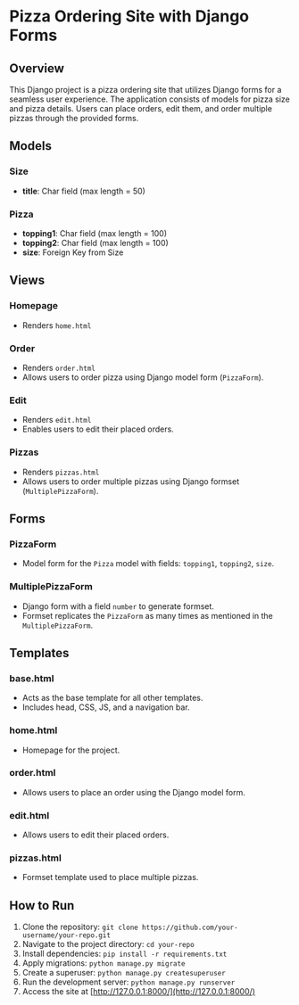 # Pizza Ordering Site with Django Forms

## Overview

This Django project is a pizza ordering site that utilizes Django forms for a seamless user experience. The application consists of models for pizza size and pizza details. Users can place orders, edit them, and order multiple pizzas through the provided forms.

## Models

### Size

- **title**: Char field (max length = 50)

### Pizza

- **topping1**: Char field (max length = 100)
- **topping2**: Char field (max length = 100)
- **size**: Foreign Key from Size

## Views

### Homepage

- Renders `home.html`

### Order

- Renders `order.html`
- Allows users to order pizza using Django model form (`PizzaForm`).

### Edit

- Renders `edit.html`
- Enables users to edit their placed orders.

### Pizzas

- Renders `pizzas.html`
- Allows users to order multiple pizzas using Django formset (`MultiplePizzaForm`).

## Forms

### PizzaForm

- Model form for the `Pizza` model with fields: `topping1`, `topping2`, `size`.

### MultiplePizzaForm

- Django form with a field `number` to generate formset.
- Formset replicates the `PizzaForm` as many times as mentioned in the `MultiplePizzaForm`.

## Templates

### base.html

- Acts as the base template for all other templates.
- Includes head, CSS, JS, and a navigation bar.

### home.html

- Homepage for the project.

### order.html

- Allows users to place an order using the Django model form.

### edit.html

- Allows users to edit their placed orders.

### pizzas.html

- Formset template used to place multiple pizzas.

## How to Run

1. Clone the repository: `git clone https://github.com/your-username/your-repo.git`
2. Navigate to the project directory: `cd your-repo`
3. Install dependencies: `pip install -r requirements.txt`
4. Apply migrations: `python manage.py migrate`
5. Create a superuser: `python manage.py createsuperuser`
6. Run the development server: `python manage.py runserver`
7. Access the site at [http://127.0.0.1:8000/](http://127.0.0.1:8000/)
